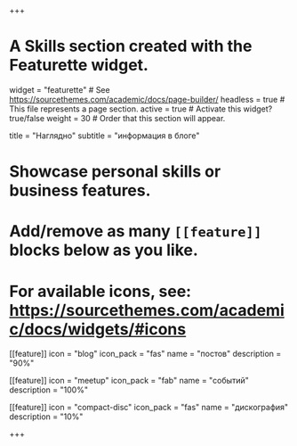+++
# A Skills section created with the Featurette widget.
widget = "featurette"  # See https://sourcethemes.com/academic/docs/page-builder/
headless = true  # This file represents a page section.
active = true  # Activate this widget? true/false
weight = 30  # Order that this section will appear.

title = "Наглядно"
subtitle = "информация в блоге"

# Showcase personal skills or business features.
# 
# Add/remove as many `[[feature]]` blocks below as you like.
# 
# For available icons, see: https://sourcethemes.com/academic/docs/widgets/#icons

[[feature]]
  icon = "blog"
  icon_pack = "fas"
  name = "постов"
  description = "90%"
  
[[feature]]
  icon = "meetup"
  icon_pack = "fab"
  name = "событий"
  description = "100%"  
  
[[feature]]
  icon = "compact-disc"
  icon_pack = "fas"
  name = "дискография"
  description = "10%"

+++
